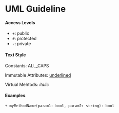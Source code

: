 # UML Guideline

#### Access Levels

- `+`: public
- `#`: protected
- `-`: private

#### Text Style

Constants: ALL_CAPS

Immutable Attributes: <u>underlined</u>

Virtual Mehtods: *italic*

#### Examples

`+ myMethodName(param1: bool, param2: string): bool`
